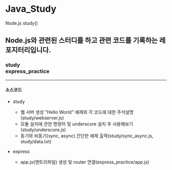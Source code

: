 # Java_Study

Node.js study()
<br>

## Node.js와 관련된 스터디를 하고 관련 코드를 기록하는 레포지터리입니다.

### study<br>express_practice

---

#### 소스코드

- study

  - 웹 서버 생성 "Hello World" 예제와 각 코드에 대한 주석설명(study/webserver.js)
  - 모듈 설치에 관한 명령어 및 underscore 설치 후 사용해보기(study/underscore.js)
  - 동기와 비동기(sync, async) 간단한 예제 출력(study/sync_async.js, study/data.txt)

- express
  - app.js(엔트리파일) 생성 및 router 연결(express_practice/app.js)
